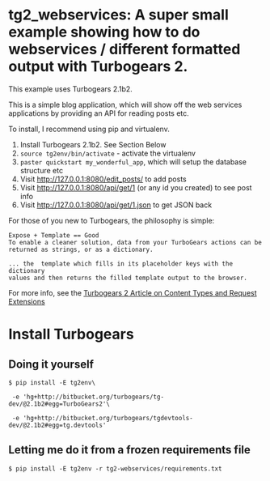 tg2\_webservices: A super small example showing how to do webservices / different formatted output with Turbogears 2.
===========================================================


This example uses Turbogears 2.1b2. 

This is a simple blog application, which will show off the web services applications by providing an API for reading posts etc.


To install, I recommend using pip and virtualenv.

  1. Install Turbogears 2.1b2. See Section Below
  2. `source tg2env/bin/activate` - activate the virtualenv
  3. `paster quickstart my_wonderful_app`, which will setup the database structure etc
  4. Visit http://127.0.0.1:8080/edit_posts/ to add posts
  5. Visit http://127.0.0.1:8080/api/get/1 (or any id you created) to see post info
  6. Visit http://127.0.0.1:8080/api/get/1.json to get JSON back

For those of you new to Turbogears, the philosophy is simple:
    
    Expose + Template == Good
    To enable a cleaner solution, data from your TurboGears actions can be
    returned as strings, or as a dictionary.
    
    ... the  template which fills in its placeholder keys with the dictionary
    values and then returns the filled template output to the browser.
    
For more info, see the [Turbogears 2 Article on Content Types and Request Extensions](http://turbogears.org/2.0/docs//main/ResponseTypes.html)

Install Turbogears
=============================

Doing it yourself
-------------------------

    $ pip install -E tg2env\
    
     -e 'hg+http://bitbucket.org/turbogears/tg-dev/@2.1b2#egg=TurboGears2'\
    
     -e 'hg+http://bitbucket.org/turbogears/tgdevtools-dev/@2.1b2#egg=tg.devtools'


Letting me do it from a frozen requirements file
-------------------------

    $ pip install -E tg2env -r tg2-webservices/requirements.txt
